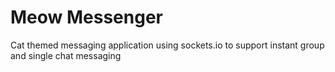 # Meow Messenger

Cat themed messaging application using sockets.io to support instant group and single chat messaging
